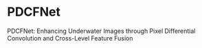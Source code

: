 # PDCFNet
PDCFNet: Enhancing Underwater Images through Pixel Differential Convolution and Cross-Level Feature Fusion
